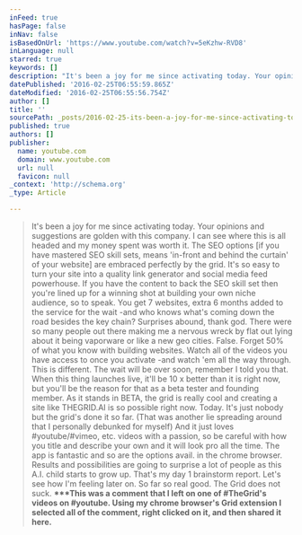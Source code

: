 ```yaml
---
inFeed: true
hasPage: false
inNav: false
isBasedOnUrl: 'https://www.youtube.com/watch?v=5eKzhw-RVD8'
inLanguage: null
starred: true
keywords: []
description: "It's been a joy for me since activating today. Your opinions and suggestions are golden with this company. I can see where this is all headed and my money spent"
datePublished: '2016-02-25T06:55:59.865Z'
dateModified: '2016-02-25T06:55:56.754Z'
author: []
title: ''
sourcePath: _posts/2016-02-25-its-been-a-joy-for-me-since-activating-today-your-opinions.md
published: true
authors: []
publisher:
  name: youtube.com
  domain: www.youtube.com
  url: null
  favicon: null
_context: 'http://schema.org'
_type: Article

---
```

> It's been a joy for me since activating today. Your opinions and suggestions are golden with this company. I can see where this is all headed and my money spent was worth it. The SEO options \[if you have mastered SEO skill sets, means 'in-front and behind the curtain' of your website\] are embraced perfectly by the grid. It's so easy to turn your site into a quality link generator and social media feed powerhouse. If you have the content to back the SEO skill set then you're lined up for a winning shot at building your own niche audience, so to speak. You get 7 websites, extra 6 months added to the service for the wait -and who knows what's coming down the road besides the key chain? Surprises abound, thank god. There were so many people out there making me a nervous wreck by flat out lying about it being vaporware or like a new geo cities. False. Forget 50% of what you know with building websites. Watch all of the videos you have access to once you activate -and watch 'em all the way through. This is different. The wait will be over soon, remember I told you that. When this thing launches live, it'll be 10 x better than it is right now, but you'll be the reason for that as a beta tester and founding member. As it stands in BETA, the grid is really cool and creating a site like THEGRID.AI is so possible right now. Today. It's just nobody but the grid's done it so far. (That was another lie spreading around that I personally debunked for myself) And it just loves \#youtube/\#vimeo, etc. videos with a passion, so be careful with how you title and describe your own and it will look pro all the time. The app is fantastic and so are the options avail. in the chrome browser. Results and possibilities are going to surprise a lot of people as this A.I. child starts to grow up.﻿ That's my day 1 brainstorm report. Let's see how I'm feeling later on. So far so real good. The Grid does not suck.  **\*\*\*This was a comment that I left on one of \#TheGrid's videos on \#youtube. Using my chrome browser's Grid extension I selected all of the comment, right clicked on it, and then shared it here.**